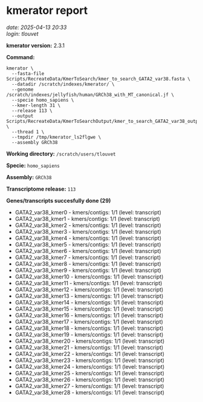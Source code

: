 # kmerator report
*date: 2025-04-13 20:33*  
*login: tlouvet*

**kmerator version:** 2.3.1

**Command:**

```
kmerator \
  --fasta-file Scripts/RecreateData/KmerToSearch/kmer_to_search_GATA2_var38.fasta \
  --datadir /scratch/indexes/kmerator/ \
  --genome /scratch/indexes/jellyfish/human/GRCh38_with_MT_canonical.jf \
  --specie homo_sapiens \
  --kmer-length 31 \
  --release 113 \
  --output Scripts/RecreateData/KmerToSearchOutput/kmer_to_search_GATA2_var38_output \
  --thread 1 \
  --tmpdir /tmp/kmerator_ls2flgwe \
  --assembly GRCh38
```

**Working directory:** `/scratch/users/tlouvet`

**Specie:** `homo_sapiens`

**Assembly:** `GRCh38`

**Transcriptome release:** `113`

**Genes/transcripts succesfully done (29)**

- GATA2_var38_kmer0 - kmers/contigs: 1/1 (level: transcript)
- GATA2_var38_kmer1 - kmers/contigs: 1/1 (level: transcript)
- GATA2_var38_kmer2 - kmers/contigs: 1/1 (level: transcript)
- GATA2_var38_kmer3 - kmers/contigs: 1/1 (level: transcript)
- GATA2_var38_kmer4 - kmers/contigs: 1/1 (level: transcript)
- GATA2_var38_kmer5 - kmers/contigs: 1/1 (level: transcript)
- GATA2_var38_kmer6 - kmers/contigs: 1/1 (level: transcript)
- GATA2_var38_kmer7 - kmers/contigs: 1/1 (level: transcript)
- GATA2_var38_kmer8 - kmers/contigs: 1/1 (level: transcript)
- GATA2_var38_kmer9 - kmers/contigs: 1/1 (level: transcript)
- GATA2_var38_kmer10 - kmers/contigs: 1/1 (level: transcript)
- GATA2_var38_kmer11 - kmers/contigs: 1/1 (level: transcript)
- GATA2_var38_kmer12 - kmers/contigs: 1/1 (level: transcript)
- GATA2_var38_kmer13 - kmers/contigs: 1/1 (level: transcript)
- GATA2_var38_kmer14 - kmers/contigs: 1/1 (level: transcript)
- GATA2_var38_kmer15 - kmers/contigs: 1/1 (level: transcript)
- GATA2_var38_kmer16 - kmers/contigs: 1/1 (level: transcript)
- GATA2_var38_kmer17 - kmers/contigs: 1/1 (level: transcript)
- GATA2_var38_kmer18 - kmers/contigs: 1/1 (level: transcript)
- GATA2_var38_kmer19 - kmers/contigs: 1/1 (level: transcript)
- GATA2_var38_kmer20 - kmers/contigs: 1/1 (level: transcript)
- GATA2_var38_kmer21 - kmers/contigs: 1/1 (level: transcript)
- GATA2_var38_kmer22 - kmers/contigs: 1/1 (level: transcript)
- GATA2_var38_kmer23 - kmers/contigs: 1/1 (level: transcript)
- GATA2_var38_kmer24 - kmers/contigs: 1/1 (level: transcript)
- GATA2_var38_kmer25 - kmers/contigs: 1/1 (level: transcript)
- GATA2_var38_kmer26 - kmers/contigs: 1/1 (level: transcript)
- GATA2_var38_kmer27 - kmers/contigs: 1/1 (level: transcript)
- GATA2_var38_kmer28 - kmers/contigs: 1/1 (level: transcript)
